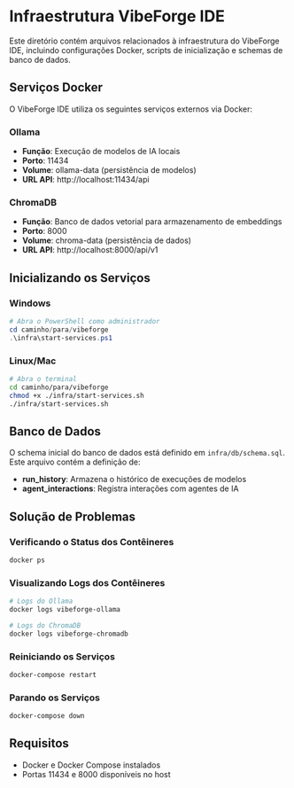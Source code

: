 # Infraestrutura VibeForge IDE

Este diretório contém arquivos relacionados à infraestrutura do VibeForge IDE, incluindo configurações Docker, scripts de inicialização e schemas de banco de dados.

## Serviços Docker

O VibeForge IDE utiliza os seguintes serviços externos via Docker:

### Ollama

- **Função**: Execução de modelos de IA locais
- **Porto**: 11434
- **Volume**: ollama-data (persistência de modelos)
- **URL API**: http://localhost:11434/api

### ChromaDB

- **Função**: Banco de dados vetorial para armazenamento de embeddings
- **Porto**: 8000
- **Volume**: chroma-data (persistência de dados)
- **URL API**: http://localhost:8000/api/v1

## Inicializando os Serviços

### Windows

```powershell
# Abra o PowerShell como administrador
cd caminho/para/vibeforge
.\infra\start-services.ps1
```

### Linux/Mac

```bash
# Abra o terminal
cd caminho/para/vibeforge
chmod +x ./infra/start-services.sh
./infra/start-services.sh
```

## Banco de Dados

O schema inicial do banco de dados está definido em `infra/db/schema.sql`. Este arquivo contém a definição de:

- **run_history**: Armazena o histórico de execuções de modelos
- **agent_interactions**: Registra interações com agentes de IA

## Solução de Problemas

### Verificando o Status dos Contêineres

```bash
docker ps
```

### Visualizando Logs dos Contêineres

```bash
# Logs do Ollama
docker logs vibeforge-ollama

# Logs do ChromaDB
docker logs vibeforge-chromadb
```

### Reiniciando os Serviços

```bash
docker-compose restart
```

### Parando os Serviços

```bash
docker-compose down
```

## Requisitos

- Docker e Docker Compose instalados
- Portas 11434 e 8000 disponíveis no host 